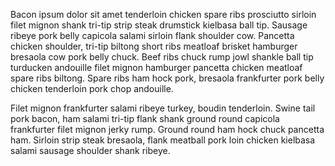 <!--
template = post
title = The many states of binary logic
-->
Bacon ipsum dolor sit amet tenderloin chicken spare ribs prosciutto sirloin filet mignon shank tri-tip strip steak drumstick kielbasa ball tip. Sausage ribeye pork belly capicola salami sirloin flank shoulder cow. Pancetta chicken shoulder, tri-tip biltong short ribs meatloaf brisket hamburger bresaola cow pork belly chuck. Beef ribs chuck rump jowl shankle ball tip turducken andouille filet mignon hamburger pancetta chicken meatloaf spare ribs biltong. Spare ribs ham hock pork, bresaola frankfurter pork belly chicken tenderloin pork chop andouille.

Filet mignon frankfurter salami ribeye turkey, boudin tenderloin. Swine tail pork bacon, ham salami tri-tip flank shank ground round capicola frankfurter filet mignon jerky rump. Ground round ham hock chuck pancetta ham. Sirloin strip steak bresaola, flank meatball pork loin chicken kielbasa salami sausage shoulder shank ribeye.
